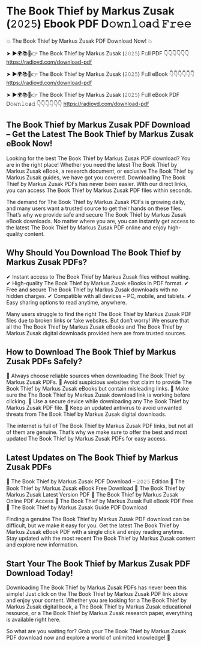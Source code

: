 # The Book Thief by Markus Zusak (𝟸𝟶𝟸𝟻) Ebook PDF D𝚘𝚠𝚗𝚕𝚘a𝚍 𝙵𝚛𝚎𝚎

💥 The Book Thief by Markus Zusak PDF Download Now! 💥

➤ ►🌍📚📱👉 The Book Thief by Markus Zusak (𝟸𝟶𝟸𝟻) F𝚞ll PDF 👇👇👇👇👇👇
https://radiovd.com/download-pdf

➤ ►🌍📚📱👉 The Book Thief by Markus Zusak (𝟸𝟶𝟸𝟻) F𝚞ll eBook 👇👇👇👇👇👇
https://radiovd.com/download-pdf

➤ ►🌍📚📱👉 The Book Thief by Markus Zusak (𝟸𝟶𝟸𝟻) F𝚞ll eBook PDF D𝚘𝚠𝚗𝚕𝚘a𝚍 👇👇👇👇👇👇
https://radiovd.com/download-pdf

## The Book Thief by Markus Zusak PDF Download – Get the Latest The Book Thief by Markus Zusak eBook Now!

Looking for the best The Book Thief by Markus Zusak PDF download? You are in the right place! Whether you need the latest The Book Thief by Markus Zusak eBook, a research document, or exclusive The Book Thief by Markus Zusak guides, we have got you covered. Downloading The Book Thief by Markus Zusak PDFs has never been easier. With our direct links, you can access The Book Thief by Markus Zusak PDF files within seconds.

The demand for The Book Thief by Markus Zusak PDFs is growing daily, and many users want a trusted source to get their hands on these files. That’s why we provide safe and secure The Book Thief by Markus Zusak eBook downloads. No matter where you are, you can instantly get access to the latest The Book Thief by Markus Zusak PDF online and enjoy high-quality content.

## Why Should You Download The Book Thief by Markus Zusak PDFs?

✔ Instant access to The Book Thief by Markus Zusak files without waiting.
✔ High-quality The Book Thief by Markus Zusak eBooks in PDF format.
✔ Free and secure The Book Thief by Markus Zusak downloads with no hidden charges.
✔ Compatible with all devices – PC, mobile, and tablets.
✔ Easy sharing options to read anytime, anywhere.

Many users struggle to find the right The Book Thief by Markus Zusak PDF files due to broken links or fake websites. But don’t worry! We ensure that all the The Book Thief by Markus Zusak eBooks and The Book Thief by Markus Zusak digital downloads provided here are from trusted sources.

## How to Download The Book Thief by Markus Zusak PDFs Safely?

📌 Always choose reliable sources when downloading The Book Thief by Markus Zusak PDFs.
📌 Avoid suspicious websites that claim to provide The Book Thief by Markus Zusak eBooks but contain misleading links.
📌 Make sure the The Book Thief by Markus Zusak download link is working before clicking.
📌 Use a secure device while downloading any The Book Thief by Markus Zusak PDF file.
📌 Keep an updated antivirus to avoid unwanted threats from The Book Thief by Markus Zusak digital downloads.

The internet is full of The Book Thief by Markus Zusak PDF links, but not all of them are genuine. That’s why we make sure to offer the best and most updated The Book Thief by Markus Zusak PDFs for easy access.

## Latest Updates on The Book Thief by Markus Zusak PDFs

🔹 The Book Thief by Markus Zusak PDF Download – 𝟸𝟶𝟸𝟻 Edition
🔹 The Book Thief by Markus Zusak eBook Free Download
🔹 The Book Thief by Markus Zusak Latest Version PDF
🔹 The Book Thief by Markus Zusak Online PDF Access
🔹 The Book Thief by Markus Zusak Full eBook PDF Free
🔹 The Book Thief by Markus Zusak Guide PDF Download

Finding a genuine The Book Thief by Markus Zusak PDF download can be difficult, but we make it easy for you. Get the latest The Book Thief by Markus Zusak eBook PDF with a single click and enjoy reading anytime. Stay updated with the most recent The Book Thief by Markus Zusak content and explore new information.

## Start Your The Book Thief by Markus Zusak PDF Download Today!

Downloading The Book Thief by Markus Zusak PDFs has never been this simple! Just click on the The Book Thief by Markus Zusak PDF link above and enjoy your content. Whether you are looking for a The Book Thief by Markus Zusak digital book, a The Book Thief by Markus Zusak educational resource, or a The Book Thief by Markus Zusak research paper, everything is available right here.

So what are you waiting for? Grab your The Book Thief by Markus Zusak PDF download now and explore a world of unlimited knowledge! 🚀